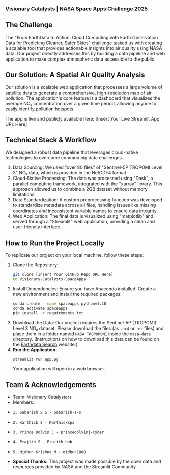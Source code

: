 ### Visionary Catalysts | NASA Space Apps Challenge 2025

[](https://opensource.org/licenses/MIT)

##  The Challenge

The "From EarthData to Action: Cloud Computing with Earth Observation Data for Predicting Cleaner, Safer Skies" challenge tasked us with creating a scalable tool that provides actionable insights into air quality using NASA data. Our project directly addresses this by building a data pipeline and web application to make complex atmospheric data accessible to the public.

##  Our Solution: A Spatial Air Quality Analysis

Our solution is a scalable web application that processes a large volume of satellite data to generate a comprehensive, high-resolution map of air pollution. The application's core feature is a dashboard that visualizes the average NO₂ concentration over a given time period, allowing anyone to easily identify pollution hotspots.

The app is live and publicly available here:
[Insert Your Live Streamlit App URL Here]

##  Technical Stack & Workflow

We designed a robust data pipeline that leverages cloud-native technologies to overcome common big data challenges.

1.  Data Sourcing: We used "over 80 files" of "Sentinel-5P TROPOMI Level 3" NO₂ data, which is provided in the NetCDF4 format.
2.  Cloud-Native Processing: The data was processed using "Dask", a parallel computing framework, integrated with the "xarray" library. This approach allowed us to combine a 2GB dataset without memory limitations.
3.  Data Standardization: A custom preprocessing function was developed to standardize metadata across all files, handling issues like missing coordinates and inconsistent variable names to ensure data integrity.
4.  Web Application: The final data is visualized using "matplotlib" and served through a "Streamlit" web application, providing a clean and user-friendly interface.

##  How to Run the Project Locally

To replicate our project on your local machine, follow these steps:

1.  Clone the Repository:
    ```bash
    git clone [Insert Your GitHub Repo URL Here]
    cd Visionary-Catalysts-SpaceApps
    ```
2.  Install Dependencies: Ensure you have Anaconda installed. Create a new environment and install the required packages:
    ```bash
    conda create --name spaceapps python=3.10
    conda activate spaceapps
    pip install -r requirements.txt
    ```
3.  Download the Data: Our project requires the Sentinel-5P (TROPOMI) Level 3 NO₂ dataset. Please download the files (as `.nc4` or `.nc` files) and place them in a folder named `NASA TROPOMONI` inside the `nasa-data` directory.
    (Instructions on how to download this data can be found on the [Earthdata Search](https://search.earthdata.nasa.gov/) website.)
4.  **Run the Application:**
    ```bash
    streamlit run app.py
    ```
    Your application will open in a web browser.

##  Team & Acknowledgements

  *   Team: Visionary Catalysters
  *   Members:
  *     1. Sabarish S S - Sabarish-s-s
  *     2. Karthick S - Karthickspa
  *     3. Prince Dolvin J - princedolvinj-cyber
  *     4. Prajith S - Prajith-hub
  *     5. Midhun Krishna M - midhun1808
  * **Special Thanks:** This project was made possible by the open data and resources provided by NASA and the Streamlit Community.
